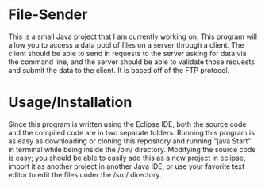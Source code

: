 # File-Sender
This is a small Java project that I am currently working on. This program will allow you to access a data pool of files on a server through a client. The client should be able to send in requests to the server asking for data via the command line, and the server should be able to validate those requests and submit the data to the client. It is based off of the FTP protocol.
# Usage/Installation
Since this program is written using the Eclipse IDE, both the source code and the compiled code are in two separate folders. Running this program is as easy as downloading or cloning this repository and running "java Start" in terminal while being inside the /bin/ directory. Modifying the source code is easy; you should be able to easily add this as a new project in eclipse, import it as another project in another Java IDE, or use your favorite text editor to edit the files under the /src/ directory.
